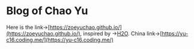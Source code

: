# Blog of Chao Yu

Here is the link->[https://zoeyuchao.github.io/](https://zoeyuchao.github.io/), inspired by ->[H2O](https://github.com/kaeyleo/jekyll-theme-H2O).
China link->[https://yu-c16.coding.me/](https://yu-c16.coding.me/)
